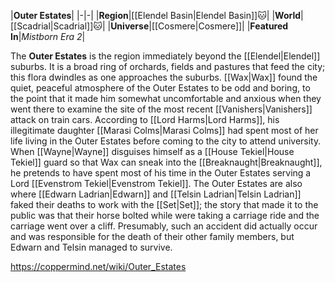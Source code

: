 |**Outer Estates**|
|-|-|
|**Region**|[[Elendel Basin\|Elendel Basin]]🐱︎|
|**World**|[[Scadrial\|Scadrial]]🐱︎|
|**Universe**|[[Cosmere\|Cosmere]]|
|**Featured In**|*Mistborn Era 2*|

The **Outer Estates** is the region immediately beyond the [[Elendel\|Elendel]] suburbs. It is a broad ring of orchards, fields and pastures that feed the city; this flora dwindles as one approaches the suburbs.
[[Wax\|Wax]] found the quiet, peaceful atmosphere of the Outer Estates to be odd and boring, to the point that it made him somewhat uncomfortable and anxious when they went there to examine the site of the most recent [[Vanishers\|Vanishers]] attack on train cars.
According to [[Lord Harms\|Lord Harms]], his illegitimate daughter [[Marasi Colms\|Marasi Colms]] had spent most of her life living in the Outer Estates before coming to the city to attend university.
When [[Wayne\|Wayne]] disguises himself as a [[House Tekiel\|House Tekiel]] guard so that Wax can sneak into the [[Breaknaught\|Breaknaught]], he pretends to have spent most of his time in the Outer Estates serving a Lord [[Evenstrom Tekiel\|Evenstrom Tekiel]].
The Outer Estates are also where [[Edwarn Ladrian\|Edwarn]] and [[Telsin Ladrian\|Telsin Ladrian]] faked their deaths to work with the [[Set\|Set]]; the story that made it to the public was that their horse bolted while were taking a carriage ride and the carriage went over a cliff. Presumably, such an accident did actually occur and was responsible for the death of their other family members, but Edwarn and Telsin managed to survive.



https://coppermind.net/wiki/Outer_Estates